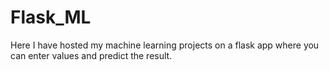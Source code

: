 # Flask_ML
Here I have hosted my machine learning projects on a flask app where you can enter values and predict the result.
